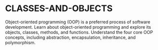 # CLASSES-AND-OBJECTS
Object-oriented programming (OOP) is a preferred process of software development. Learn about object-oriented programming and explore its objects, classes, methods, and functions. Understand the four core OOP concepts, including abstraction, encapsulation, inheritance, and polymorphism.
